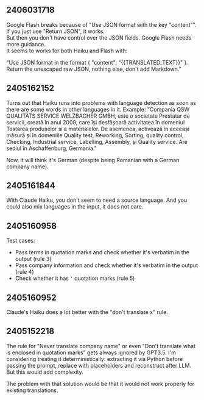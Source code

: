 ## 2406031718

Google Flash breaks because of "Use JSON format with the key "content"".
If you just use "Return JSON", it works.  
But then you don't have control over the JSON fields.
Google Flash needs more guidance.  
It seems to works for both Haiku and Flash with:  

"Use JSON format in the format { "content": "{{TRANSLATED_TEXT}}" }. Return the unescaped raw JSON, nothing else, don't add Markdown."

## 2405162152

Turns out that Haiku runs into problems with language detection as soon as there are some words in other languages in it.
Example: "Compania QSW QUALITÄTS SERVICE WELZBACHER GMBH, este o societate Prestatar de servicii, creată în anul 2009, care își desfășoară activitatea în domeniul Testarea produselor si a materialelor. De asemenea, activează în aceeași măsură și în domeniile Quality test, Reworking, Sorting, quality control, Checking, Industrial service, Labelling, Assembly, și Quality service. Are sediul în Aschaffenburg, Germania."

Now, it will think it's German (despite being Romanian with a German company name).

## 2405161844

With Claude Haiku, you don't seem to need a source language.
And you could also mix languages in the input, it does not care.

## 2405160958

Test cases:

- Pass terms in quotation marks and check whether it's verbatim in the output (rule 3)
- Pass company information and check whether it's verbatim in the output (rule 4)
- Check whether it has `'` quotation marks (rule 5)

## 2405160952

Claude's Haiku does a lot better with the "don't translate x" rule.


## 2405152218

The rule for "Never translate company name" or even "Don't translate what is enclosed in quotation marks" gets always ignored by GPT3.5.
I'm considering treating it deterministically: extracting it via Python before passing the prompt, replace with placeholders and reconstruct after LLM.
But this would add complexity.

The problem with that solution would be that it would not work properly for existing translations.
